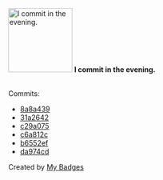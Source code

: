 <img src="https://my-badges.github.io/my-badges/evening-commits.png" alt="I commit in the evening." title="I commit in the evening." width="128">
<strong>I commit in the evening.</strong>
<br><br>

Commits:

- <a href="https://github.com/general-CbIC/poolex/commit/8a8a4395e384cb11eb49f6d2acd821c7205a36d7">8a8a439</a>
- <a href="https://github.com/general-CbIC/my-badges/commit/31a2642cbbc2832ca4158de8e6c8c8c68c05c3af">31a2642</a>
- <a href="https://github.com/general-CbIC/poolex/commit/c29a07545534dd13a037f7cc40f0849d938efc7f">c29a075</a>
- <a href="https://github.com/general-CbIC/poolex/commit/c6a812c19a968726b48ce972d0822883ed58847a">c6a812c</a>
- <a href="https://github.com/general-CbIC/poolex/commit/b6552ef85315880984d5ee26dc67746f79b0c67f">b6552ef</a>
- <a href="https://github.com/general-CbIC/poolex/commit/da974cd45689c24f6535890d3bb2dc7fa4d0e971">da974cd</a>


Created by <a href="https://github.com/my-badges/my-badges">My Badges</a>